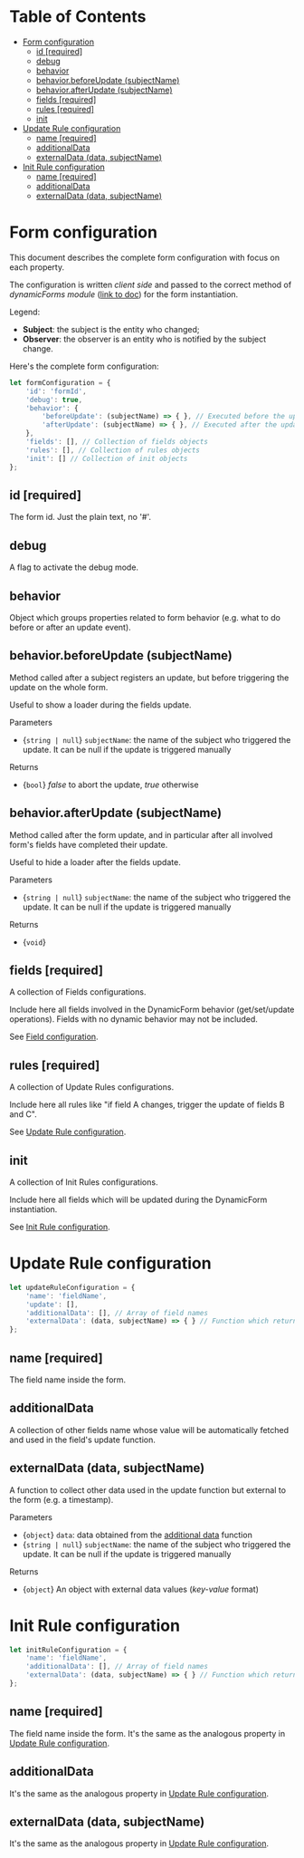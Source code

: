 # Table of Contents <!-- omit in toc -->

- [Form configuration](#form-configuration)
  - [id [required]](#id-required)
  - [debug](#debug)
  - [behavior](#behavior)
  - [behavior.beforeUpdate (subjectName)](#behaviorbeforeupdate-subjectname)
  - [behavior.afterUpdate (subjectName)](#behaviorafterupdate-subjectname)
  - [fields [required]](#fields-required)
  - [rules [required]](#rules-required)
  - [init](#init)
- [Update Rule configuration](#update-rule-configuration)
  - [name [required]](#name-required)
  - [additionalData](#additionaldata)
  - [externalData (data, subjectName)](#externaldata-data-subjectname)
- [Init Rule configuration](#init-rule-configuration)
  - [name [required]](#name-required-1)
  - [additionalData](#additionaldata-1)
  - [externalData (data, subjectName)](#externaldata-data-subjectname-1)

# Form configuration
This document describes the complete form configuration with focus on each property.

The configuration is written *client side* and passed to the correct method of *dynamicForms module* ([link to doc](./dynamicForms.md)) for the form instantiation.

Legend:
- **Subject**: the subject is the entity who changed;
- **Observer**: the observer is an entity who is notified by the subject change.

Here's the complete form configuration:

```javascript
let formConfiguration = {
    'id': 'formId',
    'debug': true,
    'behavior': {
        'beforeUpdate': (subjectName) => { }, // Executed before the update related events. Return false to block all updates
        'afterUpdate': (subjectName) => { }, // Executed after the update related events
    },
    'fields': [], // Collection of fields objects
    'rules': [], // Collection of rules objects
    'init': [] // Collection of init objects
};
```

## id [required]
The form id. Just the plain text, no '#'.

## debug
A flag to activate the debug mode.

## behavior
Object which groups properties related to form behavior (e.g. what to do before or after an update event).

## behavior.beforeUpdate (subjectName)
Method called after a subject registers an update, but before triggering the update on the whole form.

Useful to show a loader during the fields update.

Parameters
- {`string | null`} `subjectName`: the name of the subject who triggered the update. It can be null if the update is triggered manually

Returns
- {`bool`} *false* to abort the update, *true* otherwise

## behavior.afterUpdate (subjectName)
Method called after the form update, and in particular after all involved form's fields have completed their update.

Useful to hide a loader after the fields update.

Parameters
- {`string | null`} `subjectName`: the name of the subject who triggered the update. It can be null if the update is triggered manually

Returns
- {`void`}

## fields [required]
A collection of Fields configurations.

Include here all fields involved in the DynamicForm behavior (get/set/update operations). Fields with no dynamic behavior may not be included.

See [Field configuration](#Field-configuration).

## rules [required]
A collection of Update Rules configurations.

Include here all rules like "if field A changes, trigger the update of fields B and C".

See [Update Rule configuration](#Update-Rule-configuration).

## init
A collection of Init Rules configurations.

Include here all fields which will be updated during the DynamicForm instantiation.

See [Init Rule configuration](#Init-Rule-configuration).

# Update Rule configuration
```javascript
let updateRuleConfiguration = {
    'name': 'fieldName',
    'update': [],
    'additionalData': [], // Array of field names
    'externalData': (data, subjectName) => { } // Function which returns a json of data
};
```

## name [required]
The field name inside the form.

## additionalData
A collection of other fields name whose value will be automatically fetched and used in the field's update function.

## externalData (data, subjectName)
A function to collect other data used in the update function but external to the form (e.g. a timestamp).

Parameters
- {`object`} `data`: data obtained from the [additional data](#additionalData-optional) function
- {`string | null`} `subjectName`: the name of the subject who triggered the update. It can be null if the update is triggered manually

Returns
- {`object`} An object with external data values (*key-value* format)

# Init Rule configuration
```javascript
let initRuleConfiguration = {
    'name': 'fieldName',
    'additionalData': [], // Array of field names
    'externalData': (data, subjectName) => { } // Function which returns a json of data
};
```

## name [required]
The field name inside the form. It's the same as the analogous property in [Update Rule configuration](#Update-Rule-configuration).

## additionalData
It's the same as the analogous property in [Update Rule configuration](#Update-Rule-configuration).

## externalData (data, subjectName)
It's the same as the analogous property in [Update Rule configuration](#Update-Rule-configuration).
